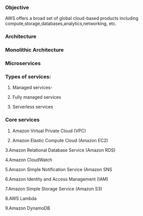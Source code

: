 ### Objective

AWS offers a broad set of global cloud-based products including compute,storage,databases,analytics,networking, etc.

### Architecture

### Monolithic Architecture

### Microservices

### Types of services:

1. Managed services- 

2. Fully managed services

3. Serverless services

### Core services

1. Amazon Virtual Private Cloud (VPC)

2. Amazon Elastic Compute Cloud (Amazon EC2) 

3.Amazon Relational Database Service (Amazon RDS)

4.Amazon CloudWatch

5.Amazon Simple Notification Service (Amazon SNS

6.Amazon Identity and Access Management (IAM)

7.Amazon Simple Storage Service (Amazon S3)

8.AWS Lambda 

9.Amazon DynamoDB 
